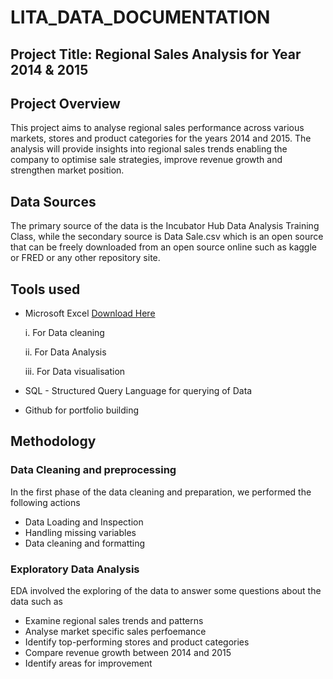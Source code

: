# LITA_DATA_DOCUMENTATION

## Project Title: Regional Sales Analysis for Year 2014 & 2015

## Project Overview
This project aims to analyse regional sales performance across various markets, stores and product categories for the years 2014 and 2015. The analysis will provide insights into regional sales trends enabling the company to optimise sale strategies, improve revenue growth and strengthen market position.

## Data Sources
The primary source of the data is the Incubator Hub Data Analysis Training Class, while the secondary source is Data Sale.csv which is an open source that can be freely downloaded from an open source online such as kaggle or FRED or any other repository site.

## Tools used
- Microsoft Excel [Download Here](https://www.microsoft.com/en-ng/)
  
    i.  For Data cleaning
  
    ii.  For Data Analysis
  
    iii.  For Data visualisation

- SQL - Structured Query Language for querying of Data
- Github for portfolio building

## Methodology
### Data Cleaning and preprocessing

In the first phase of the data cleaning and preparation, we performed the following actions
  - Data Loading and Inspection
  - Handling missing variables
  - Data cleaning and formatting

### Exploratory Data Analysis
EDA involved the exploring of the data to answer some questions about the data such as
- Examine regional sales trends and patterns
- Analyse market specific sales perfoemance
- Identify top-performing stores and product categories
- Compare revenue growth between 2014 and 2015
- Identify areas for improvement






